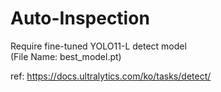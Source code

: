 # Auto-Inspection

Require fine-tuned YOLO11-L detect model <br>
(File Name: best_model.pt)

ref: https://docs.ultralytics.com/ko/tasks/detect/

